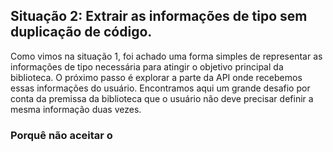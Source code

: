## Situação 2: Extrair as informações de tipo sem duplicação de código.

Como vimos na situação 1, foi achado uma forma simples de representar as informações de tipo necessária para atingir o objetivo principal da biblioteca. O próximo passo é explorar a parte da API onde recebemos essas informações do usuário. Encontramos aqui um grande desafio por conta da premissa da biblioteca que o usuário não deve precisar definir a mesma informação duas vezes. 

### Porquê não aceitar o